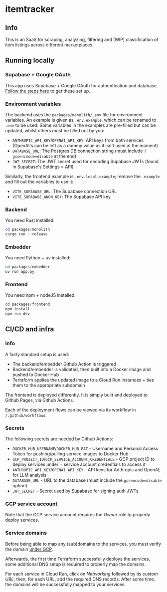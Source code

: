 # itemtracker
## Info
This is an SaaS for scraping, analyzing, filtering and (WIP) classification of item listings across different marketplaces.

## Running locally
### Supabase + Google OAuth
This app uses Supabase + Google OAuth for authentication and database. [Follow the steps here](https://supabase.com/docs/guides/auth/social-login/auth-google?queryGroups=framework&framework=nextjs)
to get these set up.

### Environment variables
The backend uses the `packages/monolith/.env` file for environment variables. 
An example is given as `.env.example`, which can be renamed to `.env` to be used.
Some variables in the examples are pre-filled but can be updated, whilst others must be filled out by you:
- `ANTHROPIC_API_KEY`/`OPENAI_API_KEY`: API keys from both services (OpenAI's can be left as a dummy value as it isn't used at the moment)
- `DATABASE_URL`: The Postgres DB connection string (must include `?gssencmode=disable` at the end)
- `JWT_SECRET`: The JWT secret used for decoding Supabase JWTs (found in Supabase's Settings > API)

Similarly, the frontend example is `.env.local.example`; remove the `.example` and fill out the variables to use it:
- `VITE_SUPABASE_URL`: The Supabase connection URL
- `VITE_SUPABASE_ANON_KEY`: The Supabase API key

### Backend
You need Rust installed:
```Powershell
cd packages/monolith
cargo run --release
```

### Embedder
You need Python + uv installed:
```Powershell
cd packages/embedder
uv run app.py
```

### Frontend
You need npm + nodeJS installed:
```Powershell
cd packages/frontend
npm install
npm run dev
```

## CI/CD and infra
### Info
A fairly standard setup is used:
- The backend/embedder Github Action is triggered
- Backend/embedder is validated, then built into a Docker image and pushed to Docker Hub
- Terraform applies the updated image to a Cloud Run instances + ties them to the appropriate subdomain

The frontend is deployed differently. It is simply built and deployed to Github Pages, via Github Actions.

Each of the deployment flows can be viewed via its workflow in `/.github/workflows`.

### Secrets
The following secrets are needed by Github Actions:
- `DOCKER_HUB_USERNAME`/`DOCKER_HUB_PAT` - Username and Personal Access Token for pushing/pulling service images to Docker Hub
- `GCP_PROJECT_ID`/`GCP_SERVICE_ACCOUNT_CREDENTIALS` - GCP project ID to deploy services under + service account credentials to access it
- `ANTHROPIC_API_KEY`/`OPENAI_API_KEY` - API keys for Anthropic and OpenAI, for LLM analysis
- `DATABASE_URL` - URL to the database (must include the `gssencode=disable` option)
- `JWT_SECRET` - Secret used by Supabase for signing auth JWTs

### GCP service account
Note that the GCP service account requires the *Owner* role to properly deploy services.

### Service domains
Before being able to map any (sub)domains to the services, you must verify the domain [under GCP](https://www.google.com/webmasters/verification/verification). 

Afterwards, the first time Terraform successfully deploys the services, some additional DNS setup is required to properly map the domains.

For each service in Cloud Run, click on *Networking* followed by its *custom URL*; then, for each URL, add the required DNS records.
After some time, the domains will be successfully mapped to your services.


